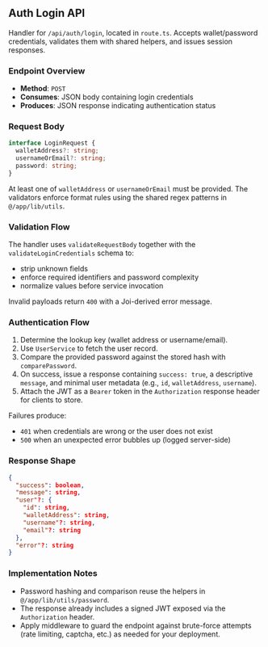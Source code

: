 ## Auth Login API

Handler for `/api/auth/login`, located in `route.ts`. Accepts wallet/password credentials,
validates them with shared helpers, and issues session responses.

### Endpoint Overview

- **Method**: `POST`
- **Consumes**: JSON body containing login credentials
- **Produces**: JSON response indicating authentication status

### Request Body

```typescript
interface LoginRequest {
  walletAddress?: string;
  usernameOrEmail?: string;
  password: string;
}
```

At least one of `walletAddress` or `usernameOrEmail` must be provided. The validators enforce
format rules using the shared regex patterns in `@/app/lib/utils`.

### Validation Flow

The handler uses `validateRequestBody` together with the `validateLoginCredentials` schema to:

- strip unknown fields
- enforce required identifiers and password complexity
- normalize values before service invocation

Invalid payloads return `400` with a Joi-derived error message.

### Authentication Flow

1. Determine the lookup key (wallet address or username/email).
2. Use `UserService` to fetch the user record.
3. Compare the provided password against the stored hash with `comparePassword`.
4. On success, issue a response containing `success: true`, a descriptive `message`, and minimal
  user metadata (e.g., `id`, `walletAddress`, `username`).
5. Attach the JWT as a `Bearer` token in the `Authorization` response header for clients to store.

Failures produce:

- `401` when credentials are wrong or the user does not exist
- `500` when an unexpected error bubbles up (logged server-side)

### Response Shape

```json
{
  "success": boolean,
  "message": string,
  "user"?: {
    "id": string,
    "walletAddress": string,
    "username"?: string,
    "email"?: string
  },
  "error"?: string
}
```

### Implementation Notes

- Password hashing and comparison reuse the helpers in `@/app/lib/utils/password`.
- The response already includes a signed JWT exposed via the `Authorization` header.
- Apply middleware to guard the endpoint against brute-force attempts (rate limiting, captcha,
  etc.) as needed for your deployment.
